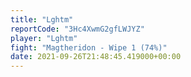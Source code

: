 ```yaml
---
title: "Lghtm"
reportCode: "3Hc4XwmG2gfLWJYZ"
player: "Lghtm"
fight: "Magtheridon - Wipe 1 (74%)"
date: 2021-09-26T21:48:45.419000+00:00
---
```


